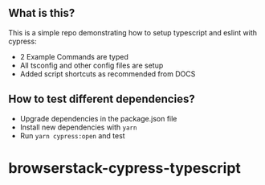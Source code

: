## What is this?
This is a simple repo demonstrating how to setup typescript and eslint with cypress:
 - 2 Example Commands are typed
 - All tsconfig and other config files are setup
 - Added script shortcuts as recommended from DOCS

## How to test different dependencies?
 - Upgrade dependencies in the package.json file 
 - Install new dependencies with `yarn`
 - Run `yarn cypress:open` and test

# browserstack-cypress-typescript
